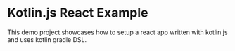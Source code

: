 Kotlin.js React Example
=======================

This demo project showcases how to setup a react app written with kotlin.js and uses kotlin gradle DSL.
